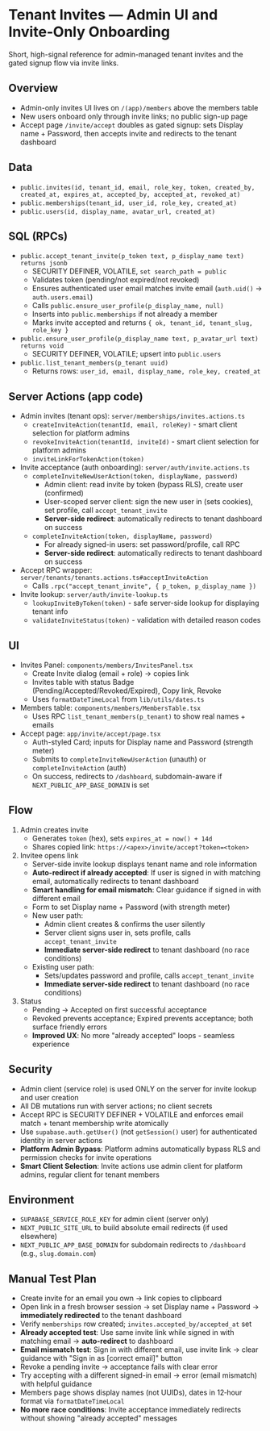 # Tenant Invites — Admin UI and Invite‑Only Onboarding

Short, high-signal reference for admin-managed tenant invites and the gated signup flow via invite links.

## Overview
- Admin-only invites UI lives on `/(app)/members` above the members table
- New users onboard only through invite links; no public sign-up page
- Accept page `/invite/accept` doubles as gated signup: sets Display name + Password, then accepts invite and redirects to the tenant dashboard

## Data
- `public.invites(id, tenant_id, email, role_key, token, created_by, created_at, expires_at, accepted_by, accepted_at, revoked_at)`
- `public.memberships(tenant_id, user_id, role_key, created_at)`
- `public.users(id, display_name, avatar_url, created_at)`

## SQL (RPCs)
- `public.accept_tenant_invite(p_token text, p_display_name text) returns jsonb`
  - SECURITY DEFINER, VOLATILE, `set search_path = public`
  - Validates token (pending/not expired/not revoked)
  - Ensures authenticated user email matches invite email (`auth.uid()` → `auth.users.email`)
  - Calls `public.ensure_user_profile(p_display_name, null)`
  - Inserts into `public.memberships` if not already a member
  - Marks invite accepted and returns `{ ok, tenant_id, tenant_slug, role_key }`
- `public.ensure_user_profile(p_display_name text, p_avatar_url text) returns void`
  - SECURITY DEFINER, VOLATILE; upsert into `public.users`
- `public.list_tenant_members(p_tenant uuid)`
  - Returns rows: `user_id, email, display_name, role_key, created_at`

## Server Actions (app code)
- Admin invites (tenant ops): `server/memberships/invites.actions.ts`
  - `createInviteAction(tenantId, email, roleKey)` - smart client selection for platform admins
  - `revokeInviteAction(tenantId, inviteId)` - smart client selection for platform admins
  - `inviteLinkForTokenAction(token)`
- Invite acceptance (auth onboarding): `server/auth/invite.actions.ts`
  - `completeInviteNewUserAction(token, displayName, password)`
    - Admin client: read invite by token (bypass RLS), create user (confirmed)
    - User-scoped server client: sign the new user in (sets cookies), set profile, call `accept_tenant_invite`
    - **Server-side redirect**: automatically redirects to tenant dashboard on success
  - `completeInviteAction(token, displayName, password)`
    - For already signed-in users: set password/profile, call RPC
    - **Server-side redirect**: automatically redirects to tenant dashboard on success
- Accept RPC wrapper: `server/tenants/tenants.actions.ts#acceptInviteAction`
  - Calls `.rpc("accept_tenant_invite", { p_token, p_display_name })`
- Invite lookup: `server/auth/invite-lookup.ts`
  - `lookupInviteByToken(token)` - safe server-side lookup for displaying tenant info
  - `validateInviteStatus(token)` - validation with detailed reason codes

## UI
- Invites Panel: `components/members/InvitesPanel.tsx`
  - Create Invite dialog (email + role) → copies link
  - Invites table with status Badge (Pending/Accepted/Revoked/Expired), Copy link, Revoke
  - Uses `formatDateTimeLocal` from `lib/utils/dates.ts`
- Members table: `components/members/MembersTable.tsx`
  - Uses RPC `list_tenant_members(p_tenant)` to show real names + emails
- Accept page: `app/invite/accept/page.tsx`
  - Auth-styled Card; inputs for Display name and Password (strength meter)
  - Submits to `completeInviteNewUserAction` (unauth) or `completeInviteAction` (auth)
  - On success, redirects to `/dashboard`, subdomain-aware if `NEXT_PUBLIC_APP_BASE_DOMAIN` is set

## Flow
1) Admin creates invite
   - Generates `token` (hex), sets `expires_at = now() + 14d`
   - Shares copied link: `https://<apex>/invite/accept?token=<token>`
2) Invitee opens link
   - Server-side invite lookup displays tenant name and role information
   - **Auto-redirect if already accepted**: If user is signed in with matching email, automatically redirects to tenant dashboard
   - **Smart handling for email mismatch**: Clear guidance if signed in with different email
   - Form to set Display name + Password (with strength meter)
   - New user path:
     - Admin client creates & confirms the user silently
     - Server client signs user in, sets profile, calls `accept_tenant_invite`
     - **Immediate server-side redirect** to tenant dashboard (no race conditions)
   - Existing user path:
     - Sets/updates password and profile, calls `accept_tenant_invite`
     - **Immediate server-side redirect** to tenant dashboard (no race conditions)
3) Status
   - Pending → Accepted on first successful acceptance
   - Revoked prevents acceptance; Expired prevents acceptance; both surface friendly errors
   - **Improved UX**: No more "already accepted" loops - seamless experience

## Security
- Admin client (service role) is used ONLY on the server for invite lookup and user creation
- All DB mutations run with server actions; no client secrets
- Accept RPC is SECURITY DEFINER + VOLATILE and enforces email match + tenant membership write atomically
- Use `supabase.auth.getUser()` (not `getSession()` user) for authenticated identity in server actions
- **Platform Admin Bypass**: Platform admins automatically bypass RLS and permission checks for invite operations
- **Smart Client Selection**: Invite actions use admin client for platform admins, regular client for tenant members

## Environment
- `SUPABASE_SERVICE_ROLE_KEY` for admin client (server only)
- `NEXT_PUBLIC_SITE_URL` to build absolute email redirects (if used elsewhere)
- `NEXT_PUBLIC_APP_BASE_DOMAIN` for subdomain redirects to `/dashboard` (e.g., `slug.domain.com`)

## Manual Test Plan
- Create invite for an email you own → link copies to clipboard
- Open link in a fresh browser session → set Display name + Password → **immediately redirected** to the tenant dashboard
- Verify `memberships` row created; `invites.accepted_by/accepted_at` set
- **Already accepted test**: Use same invite link while signed in with matching email → **auto-redirect** to dashboard
- **Email mismatch test**: Sign in with different email, use invite link → clear guidance with "Sign in as [correct email]" button
- Revoke a pending invite → acceptance fails with clear error
- Try accepting with a different signed-in email → error (email mismatch) with helpful guidance
- Members page shows display names (not UUIDs), dates in 12‑hour format via `formatDateTimeLocal`
- **No more race conditions**: Invite acceptance immediately redirects without showing "already accepted" messages
